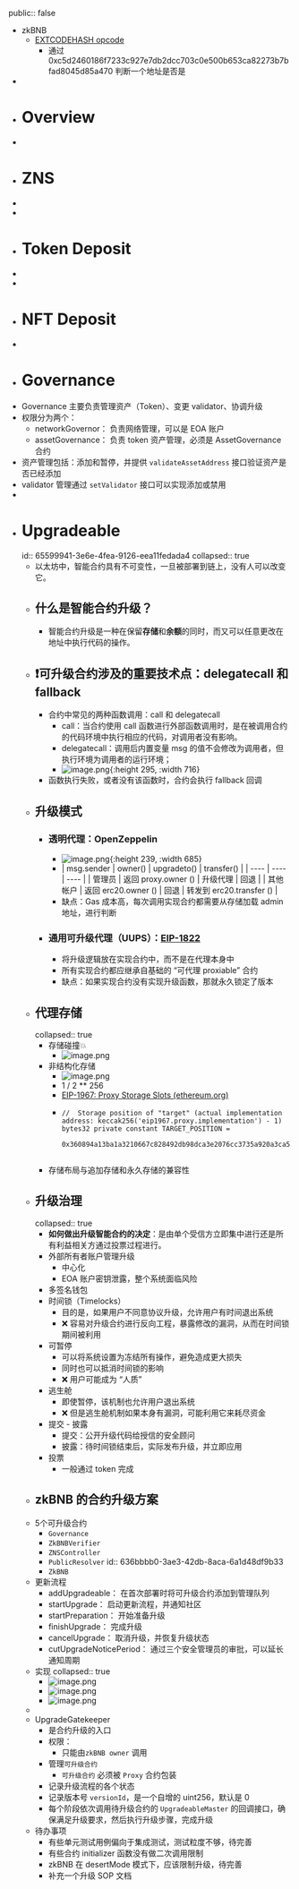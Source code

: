 public:: false

- zkBNB
	- [EXTCODEHASH opcode](https://github.com/ethereum/EIPs/blob/master/EIPS/eip-1052.md)
		- 通过 0xc5d2460186f7233c927e7db2dcc703c0e500b653ca82273b7bfad8045d85a470 判断一个地址是否是
-
- # Overview
-
- # ZNS
-
-
- # Token Deposit
-
-
- # NFT Deposit
-
- # Governance
- Governance 主要负责管理资产（Token）、变更 validator、协调升级
- 权限分为两个：
	- networkGovernor： 负责网络管理，可以是 EOA 账户
	- assetGovernance： 负责 token 资产管理，必须是 AssetGovernance 合约
- 资产管理包括：添加和暂停，并提供 `validateAssetAddress` 接口验证资产是否已经添加
- validator 管理通过 `setValidator` 接口可以实现添加或禁用
-
- # Upgradeable
  id:: 65599941-3e6e-4fea-9126-eea11fedada4
  collapsed:: true
	- 以太坊中，智能合约具有不可变性，一旦被部署到链上，没有人可以改变它。
	- ## 什么是智能合约升级？
		- 智能合约升级是一种在保留**存储**和**余额**的同时，而又可以任意更改在地址中执行代码的操作。
	- ## ❗️可升级合约涉及的重要技术点：**delegatecall** 和 **fallback**
		- 合约中常见的两种函数调用：call 和 delegatecall
			- call：当合约使用 call 函数进行外部函数调用时，是在被调用合约的代码环境中执行相应的代码，对调用者没有影响。
			- delegatecall：调用后内置变量 msg 的值不会修改为调用者，但执行环境为调用者的运行环境；
			- ![image.png](../assets/image_1667997659048_0.png){:height 295, :width 716}
		- 函数执行失败，或者没有该函数时，合约会执行 fallback 回调
	- ## 升级模式
		- ### 透明代理：OpenZeppelin
			- ![image.png](../assets/image_1668002966733_0.png){:height 239, :width 685}
			- | msg.sender | owner() | upgradeto() | transfer() |
			  | ---- | ---- | ---- |
			  | 管理员 | 返回 proxy.owner () | 升级代理 | 回退 |
			  | 其他帐户 | 返回 erc20.owner () | 回退 | 转发到 erc20.transfer () |
			- 缺点：Gas 成本高，每次调用实现合约都需要从存储加载 admin 地址，进行判断
		- ### 通用可升级代理（UUPS）：[EIP-1822](https://eips.ethereum.org/EIPS/eip-1822)
			- 将升级逻辑放在实现合约中，而不是在代理本身中
			- 所有实现合约都应继承自基础的 “可代理 proxiable” 合约
			- 缺点：如果实现合约没有实现升级函数，那就永久锁定了版本
	- ## 代理存储
	  collapsed:: true
		- 存储碰撞💥
			- ![image.png](../assets/image_1668006500652_0.png)
		- 非结构化存储
			- ![image.png](../assets/image_1668006513598_0.png)
			- 1 / 2 ** 256
			- [EIP-1967: Proxy Storage Slots (ethereum.org)](https://eips.ethereum.org/EIPS/eip-1967)
			- ```solidity
			  //  Storage position of "target" (actual implementation address: keccak256('eip1967.proxy.implementation') - 1)
			  bytes32 private constant TARGET_POSITION =
			          0x360894a13ba1a3210667c828492db98dca3e2076cc3735a920a3ca505d382bbc;
			          
			  
			  ```
		- 存储布局与追加存储和永久存储的兼容性
	- ## 升级治理
	  collapsed:: true
		- **如何做出升级智能合约的决定**：是由单个受信方立即集中进行还是所有利益相关方通过投票过程进行。
		- 外部所有者账户管理升级
			- 中心化
			- EOA 账户密钥泄露，整个系统面临风险
		- 多签名钱包
		- 时间锁（Timelocks）
			- 目的是，如果用户不同意协议升级，允许用户有时间退出系统
			- ❌ 容易对升级合约进行反向工程，暴露修改的漏洞，从而在时间锁期间被利用
		- 可暂停
			- 可以将系统设置为冻结所有操作，避免造成更大损失
			- 同时也可以抵消时间锁的影响
			- ❌ 用户可能成为 “人质”
		- 逃生舱
			- 即使暂停，该机制也允许用户退出系统
			- ❌ 但是逃生舱机制如果本身有漏洞，可能利用它来耗尽资金
		- 提交 - 披露
			- 提交：公开升级代码给授信的安全顾问
			- 披露：待时间锁结束后，实际发布升级，并立即应用
		- 投票
			- 一般通过 token 完成
	- ## zkBNB 的合约升级方案
	- 5个可升级合约
		- `Governance`
		- `ZkBNBVerifier`
		- `ZNSController`
		- `PublicResolver`
		  id:: 636bbbb0-3ae3-42db-8aca-6a1d48df9b33
		- `ZkBNB`
	- 更新流程
		- addUpgradeable： 在首次部署时将可升级合约添加到管理队列
		- startUpgrade： 启动更新流程，并通知社区
		- startPreparation： 开始准备升级
		- finishUpgrade： 完成升级
		- cancelUpgrade： 取消升级，并恢复升级状态
		- cutUpgradeNoticePeriod： 通过三个安全管理员的审批，可以延长通知周期
	- 实现
	  collapsed:: true
		- ![image.png](../assets/image_1668049795176_0.png)
		- ![image.png](../assets/image_1668049151823_0.png)
		- ![image.png](../assets/image_1668049595744_0.png)
	-
	- UpgradeGatekeeper
		- 是合约升级的入口
		- 权限：
			- 只能由`zkBNB owner` 调用
		- 管理`可升级合约`
			- `可升级合约` 必须被 `Proxy` 合约包装
		- 记录升级流程的各个状态
		- 记录版本号 `versionId`，是一个自增的 uint256，默认是 0
		- 每个阶段依次调用待升级合约的 `UpgradeableMaster` 的回调接口，确保满足升级要求，然后执行升级步骤，完成升级
	- 待办事项
		- 有些单元测试用例偏向于集成测试，测试粒度不够，待完善
		- 有些合约 initializer 函数没有做二次调用限制
		- zkBNB 在 desertMode 模式下，应该限制升级，待完善
		- 补充一个升级 SOP 文档
